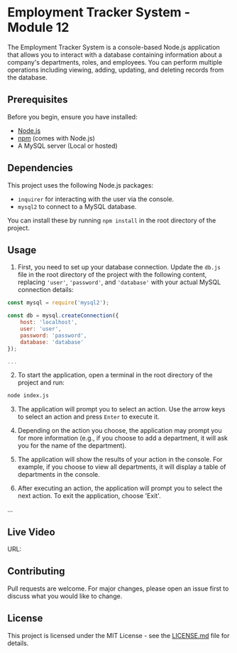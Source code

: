 # Employment Tracker System - Module 12

The Employment Tracker System is a console-based Node.js application that allows you to interact with a database containing information about a company's departments, roles, and employees. You can perform multiple operations including viewing, adding, updating, and deleting records from the database.

## Prerequisites

Before you begin, ensure you have installed:

- [Node.js](https://nodejs.org/)
- [npm](https://www.npmjs.com/get-npm) (comes with Node.js)
- A MySQL server (Local or hosted)

## Dependencies

This project uses the following Node.js packages:

- `inquirer` for interacting with the user via the console.
- `mysql2` to connect to a MySQL database.

You can install these by running `npm install` in the root directory of the project.

## Usage

1. First, you need to set up your database connection. Update the `db.js` file in the root directory of the project with the following content, replacing `'user'`, `'password'`, and `'database'` with your actual MySQL connection details:

```javascript
const mysql = require('mysql2');

const db = mysql.createConnection({
    host: 'localhost',
    user: 'user',
    password: 'password',
    database: 'database'
});

...
```

2. To start the application, open a terminal in the root directory of the project and run:

```bash
node index.js
```

3. The application will prompt you to select an action. Use the arrow keys to select an action and press `Enter` to execute it.

4. Depending on the action you choose, the application may prompt you for more information (e.g., if you choose to add a department, it will ask you for the name of the department).

5. The application will show the results of your action in the console. For example, if you choose to view all departments, it will display a table of departments in the console.

6. After executing an action, the application will prompt you to select the next action. To exit the application, choose 'Exit'.

... 

## Live Video
URL: 


## Contributing

Pull requests are welcome. For major changes, please open an issue first to discuss what you would like to change.

## License

This project is licensed under the MIT License - see the [LICENSE.md](LICENSE.md) file for details.
